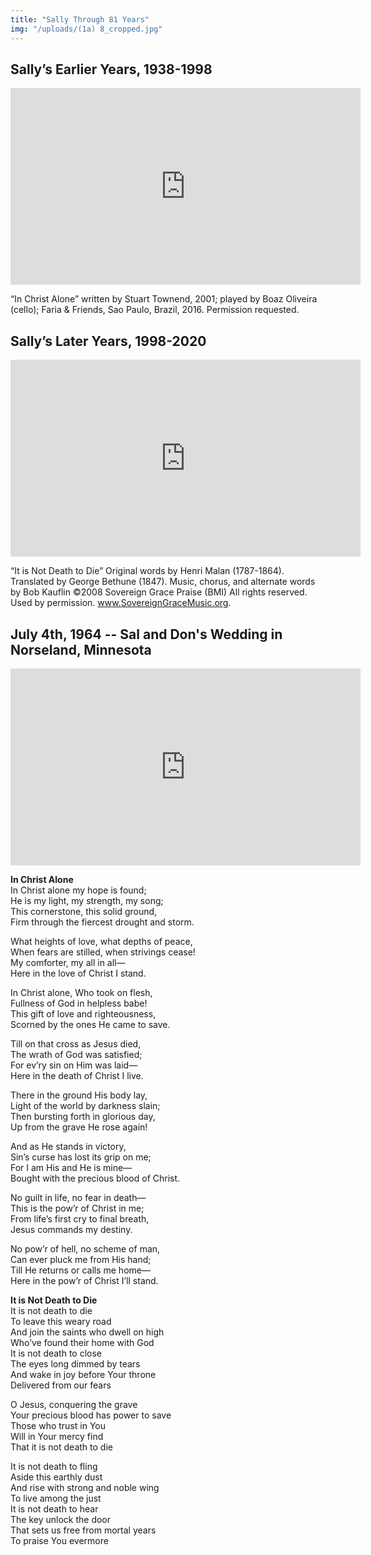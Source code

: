 ```yaml
---
title: "Sally Through 81 Years"
img: "/uploads/(1a) 8_cropped.jpg"
---
```



## **Sally’s Earlier Years, 1938-1998**

<iframe width="560" height="315" src="https://www.youtube.com/embed/yPoJeujx0VY" frameborder="0" allow="accelerometer; autoplay; encrypted-media; gyroscope; picture-in-picture" allowfullscreen></iframe>

“In Christ Alone” written by Stuart Townend, 2001; played by Boaz Oliveira (cello); Faria & Friends, Sao Paulo, Brazil, 2016.  Permission requested.


## **Sally’s Later Years, 1998-2020**

<iframe width="560" height="315" src="https://www.youtube.com/embed/hXy8adjFOVA" frameborder="0" allow="accelerometer; autoplay; encrypted-media; gyroscope; picture-in-picture" allowfullscreen></iframe>

“It is Not Death to Die”  Original words by Henri Malan (1787-1864). Translated by George Bethune (1847). Music, chorus, and alternate words by Bob Kauflin ©2008 Sovereign Grace Praise (BMI)  All rights reserved. Used by permission. www.SovereignGraceMusic.org.


## **July 4th, 1964 -- Sal and Don's Wedding in Norseland, Minnesota**

<iframe width="560" height="315" src="https://www.youtube.com/embed/Ig6j2VJVcW4" frameborder="0" allow="accelerometer; autoplay; encrypted-media; gyroscope; picture-in-picture" allowfullscreen></iframe>

**In Christ Alone**   
In Christ alone my hope is found;  
He is my light, my strength, my song;  
This cornerstone, this solid ground,  
Firm through the fiercest drought and storm.  

What heights of love, what depths of peace,  
When fears are stilled, when strivings cease!  
My comforter, my all in all—  
Here in the love of Christ I stand.  

In Christ alone, Who took on flesh,  
Fullness of God in helpless babe!  
This gift of love and righteousness,  
Scorned by the ones He came to save.  

Till on that cross as Jesus died,  
The wrath of God was satisfied;  
For ev’ry sin on Him was laid—  
Here in the death of Christ I live.  

There in the ground His body lay,  
Light of the world by darkness slain;  
Then bursting forth in glorious day,  
Up from the grave He rose again!  

And as He stands in victory,  
Sin’s curse has lost its grip on me;  
For I am His and He is mine—  
Bought with the precious blood of Christ.  

No guilt in life, no fear in death—  
This is the pow’r of Christ in me;  
From life’s first cry to final breath,  
Jesus commands my destiny.  

No pow’r of hell, no scheme of man,  
Can ever pluck me from His hand;  
Till He returns or calls me home—  
Here in the pow’r of Christ I’ll stand.  

**It is Not Death to Die**  
It is not death to die  
To leave this weary road  
And join the saints who dwell on high  
Who’ve found their home with God  
It is not death to close  
The eyes long dimmed by tears  
And wake in joy before Your throne  
Delivered from our fears  

O Jesus, conquering the grave  
Your precious blood has power to save  
Those who trust in You  
Will in Your mercy find  
That it is not death to die  

It is not death to fling  
Aside this earthly dust  
And rise with strong and noble wing  
To live among the just  
It is not death to hear  
The key unlock the door  
That sets us free from mortal years  
To praise You evermore

